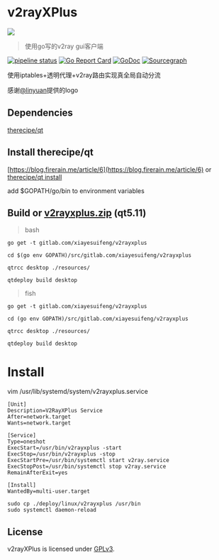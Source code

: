 # v2rayXPlus
![](https://gitlab.com/xiayesuifeng/v2rayxplus/raw/master/resources/v2rayXPlus-64px.svg)

> 使用go写的v2ray gui客户端

[![pipeline status](https://gitlab.com/xiayesuifeng/v2rayxplus/badges/master/pipeline.svg)](https://gitlab.com/xiayesuifeng/v2rayxplus/commits/master)
[![Go Report Card](https://goreportcard.com/badge/gitlab.com/xiayesuifeng/v2rayxplus)](https://goreportcard.com/report/gitlab.com/xiayesuifeng/v2rayxplus)
[![GoDoc](https://godoc.org/gitlab.com/xiayesuifeng/v2rayxplus?status.svg)](https://godoc.org/gitlab.com/xiayesuifeng/v2rayxplus)
[![Sourcegraph](https://sourcegraph.com/gitlab.com/xiayesuifeng/v2rayxplus/-/badge.svg)](https://sourcegraph.com/gitlab.com/xiayesuifeng/v2rayxplus)

使用iptables+透明代理+v2ray路由实现真全局自动分流

感谢[@linyuan](https://t.me/linyuan)提供的logo


## Dependencies
[therecipe/qt](https://github.com/therecipe/qt.git)

## Install therecipe/qt

[https://blog.firerain.me/article/6](https://blog.firerain.me/article/6) or
[therecipe/qt install](https://github.com/therecipe/qt/wiki/Installation)

add $GOPATH/go/bin to environment variables

## Build or [v2rayxplus.zip](https://gitlab.com/xiayesuifeng/v2rayxplus/builds/artifacts/master/download?job=run-build) (qt5.11)

> bash
```
go get -t gitlab.com/xiayesuifeng/v2rayxplus

cd $(go env GOPATH)/src/gitlab.com/xiayesuifeng/v2rayxplus

qtrcc desktop ./resources/

qtdeploy build desktop 
```

> fish
```
go get -t gitlab.com/xiayesuifeng/v2rayxplus

cd (go env GOPATH)/src/gitlab.com/xiayesuifeng/v2rayxplus

qtrcc desktop ./resources/

qtdeploy build desktop 

```

# Install
vim /usr/lib/systemd/system/v2rayxplus.service
```
[Unit]
Description=V2RayXPlus Service
After=network.target
Wants=network.target

[Service]
Type=oneshot
ExecStart=/usr/bin/v2rayxplus -start
ExecStop=/usr/bin/v2rayxplus -stop
ExecStartPre=/usr/bin/systemctl start v2ray.service
ExecStopPost=/usr/bin/systemctl stop v2ray.service
RemainAfterExit=yes

[Install]
WantedBy=multi-user.target
```

```
sudo cp ./deploy/linux/v2rayxplus /usr/bin
sudo systemctl daemon-reload
```

## License

v2rayXPlus is licensed under [GPLv3](LICENSE).